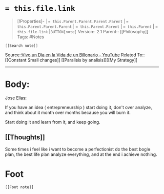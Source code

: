 # `= this.file.link`
>[!Properties]- | `= this.Parent.Parent.Parent.Parent` |  `= this.Parent.Parent.Parent` | `= this.Parent.Parent` | `= this.Parent` | `= this.file.link` |`BUTTON[note]` 
>Version:: 2.1
>Parent:: [[Philosophy]]
>Tags: #Notes
```meta-bind-embed
[[Search note]]
```
Source::[Vivo un Día en la Vida de un Billonario - YouTube](https://www.youtube.com/watch?v=MKumGfbNLU8)
Related To:: [[Constant Small changes]] [[Paralisis by analisis]][[My Strategy]]
***
# Body:
Jose Elias:

If you have an idea ( entrepreneurship ) start doing it, don't over analyze, and think about it month over months because you will burn it. 

Start doing it and learn from it, and keep going. 

## [[Thoughts]]
Some times i feel like i want to become a perfectionist do the best bogle plan, the best life plan analyze everything, and at the end i achieve nothing. 







# Foot
```meta-bind-embed
[[Foot note]]
``` 